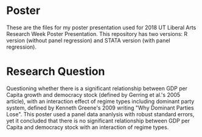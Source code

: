 # Poster
These are the files for my poster presentation used for 2018 UT Liberal Arts Research Week Poster Presentation.
This repository has two versions: R version (without panel regression) and STATA version (with panel regression). 

# Research Question
Questioning whether there is a significant relationship between GDP per Capita growth and democracy stock (defined by Gerring et al.'s 2005 article), with an interaction effect of regime types including dominant party system, defined by Kenneth Greene's 2009 writing "Why Dominant Parties Lose". This poster used a panel data ananlysis with robust standard errors, yet it concluded that there is no significant relationship between GDP per Capita and democracy stock with an interaction of regime types. 
